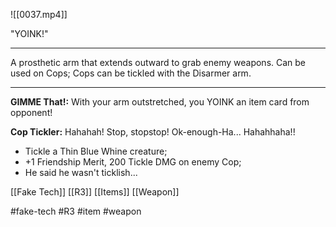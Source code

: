 ![[0037.mp4]]

"YOINK!"
***
A prosthetic arm that extends outward to grab enemy weapons. Can be used on Cops; Cops can be tickled with the Disarmer arm.
***
**GIMME That!:** With your arm outstretched, you YOINK an item card from opponent!

**Cop Tickler:** Hahahah! Stop, stopstop! Ok-enough-Ha... Hahahhaha!! 
* Tickle a Thin Blue Whine creature; 
* +1 Friendship Merit, 200 Tickle DMG on enemy Cop; 
* He said he wasn't ticklish...

[[Fake Tech]]
[[R3]]
[[Items]]
[[Weapon]]

#fake-tech #R3 #item #weapon 